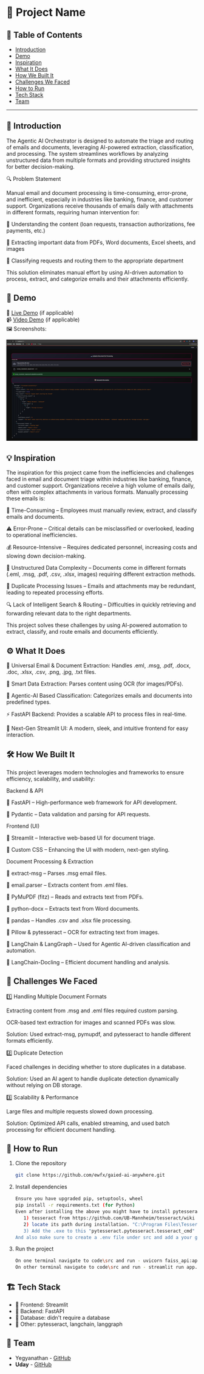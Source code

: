# 🚀 Project Name

## 📌 Table of Contents
- [Introduction](#introduction)
- [Demo](#demo)
- [Inspiration](#inspiration)
- [What It Does](#what-it-does)
- [How We Built It](#how-we-built-it)
- [Challenges We Faced](#challenges-we-faced)
- [How to Run](#how-to-run)
- [Tech Stack](#tech-stack)
- [Team](#team)

---

## 🎯 Introduction

The Agentic AI Orchestrator is designed to automate the triage and routing of emails and documents, leveraging AI-powered extraction, classification, and processing. The system streamlines workflows by analyzing unstructured data from multiple formats and providing structured insights for better decision-making.

🔍 Problem Statement

Manual email and document processing is time-consuming, error-prone, and inefficient, especially in industries like banking, finance, and customer support. Organizations receive thousands of emails daily with attachments in different formats, requiring human intervention for:

🔹 Understanding the content (loan requests, transaction authorizations, fee payments, etc.)

🔹 Extracting important data from PDFs, Word documents, Excel sheets, and images

🔹 Classifying requests and routing them to the appropriate department

This solution eliminates manual effort by using AI-driven automation to process, extract, and categorize emails and their attachments efficiently.

## 🎥 Demo
🔗 [Live Demo](#) (if applicable)  
📹 [Video Demo](#) (if applicable)  
🖼️ Screenshots:

![Screenshot 1](https://github.com/ewfx/gaied-ai-anywhere/blob/main/artifacts/demo/snapshot.png)

## 💡 Inspiration

The inspiration for this project came from the inefficiencies and challenges faced in email and document triage within industries like banking, finance, and customer support. Organizations receive a high volume of emails daily, often with complex attachments in various formats. Manually processing these emails is:

📌 Time-Consuming – Employees must manually review, extract, and classify emails and documents.

⚠️ Error-Prone – Critical details can be misclassified or overlooked, leading to operational inefficiencies.

💰 Resource-Intensive – Requires dedicated personnel, increasing costs and slowing down decision-making.

📂 Unstructured Data Complexity – Documents come in different formats (.eml, .msg, .pdf, .csv, .xlsx, images) requiring different extraction methods.

🔄 Duplicate Processing Issues – Emails and attachments may be redundant, leading to repeated processing efforts.

🔍 Lack of Intelligent Search & Routing – Difficulties in quickly retrieving and forwarding relevant data to the right departments.

This project solves these challenges by using AI-powered automation to extract, classify, and route emails and documents efficiently.

## ⚙️ What It Does

📩 Universal Email & Document Extraction: Handles .eml, .msg, .pdf, .docx, .doc, .xlsx, .csv, .png, .jpg, .txt files.

📝 Smart Data Extraction: Parses content using OCR (for images/PDFs).

📂 Agentic-AI Based Classification: Categorizes emails and documents into predefined types.

⚡ FastAPI Backend: Provides a scalable API to process files in real-time.

🎨 Next-Gen Streamlit UI: A modern, sleek, and intuitive frontend for easy interaction.

## 🛠️ How We Built It

This project leverages modern technologies and frameworks to ensure efficiency, scalability, and usability:

Backend & API

🔹 FastAPI – High-performance web framework for API development.

🔹 Pydantic – Data validation and parsing for API requests.

Frontend (UI)

🔹 Streamlit – Interactive web-based UI for document triage.

🔹 Custom CSS – Enhancing the UI with modern, next-gen styling.

Document Processing & Extraction

🔹 extract-msg – Parses .msg email files.

🔹 email.parser – Extracts content from .eml files.

🔹 PyMuPDF (fitz) – Reads and extracts text from PDFs.

🔹 python-docx – Extracts text from Word documents.

🔹 pandas – Handles .csv and .xlsx file processing.

🔹 Pillow & pytesseract – OCR for extracting text from images.

🔹 LangChain & LangGraph – Used for Agentic AI-driven classification and automation.

🔹 LangChain-Docling – Efficient document handling and analysis.

## 🚧 Challenges We Faced

1️⃣ Handling Multiple Document Formats

Extracting content from .msg and .eml files required custom parsing.

OCR-based text extraction for images and scanned PDFs was slow.

Solution: Used extract-msg, pymupdf, and pytesseract to handle different formats efficiently.

2️⃣ Duplicate Detection

Faced challenges in deciding whether to store duplicates in a database.

Solution: Used an AI agent to handle duplicate detection dynamically without relying on DB storage.

3️⃣ Scalability & Performance

Large files and multiple requests slowed down processing.

Solution: Optimized API calls, enabled streaming, and used batch processing for efficient document handling.

## 🏃 How to Run
1. Clone the repository  
   ```sh
   git clone https://github.com/ewfx/gaied-ai-anywhere.git
   ```
2. Install dependencies  
   ```sh
   Ensure you have upgraded pip, setuptools, wheel
   pip install -r requirements.txt (for Python)
   Even after isntalling the above you might have to install pytesseract as below on Windows,
      1) tesseract from https://github.com/UB-Mannheim/tesseract/wiki
      2) locate its path during installation. "C:\Program Files\Tesseract-OCR\" was the default path for me (it might vary with yours so please keep a note of it)
      3) Add the .exe to this "pytesseract.pytesseract.tesseract_cmd" variable in code\src\utils\util.py (as of now it is populated with my default path)
   And also make sure to create a .env file under src and add a your groq key like GROQ_API_KEY= "#key"
   ```
3. Run the project  
   ```sh
   On one terminal navigate to code\src and run - uvicorn faiss_api:app --host 0.0.0.0 --port 8000 --reload
   On other terminal navigate to code\src and run - streamlit run app.py
   ```

## 🏗️ Tech Stack
- 🔹 Frontend: Streamlit
- 🔹 Backend: FastAPI
- 🔹 Database: didn't require a database
- 🔹 Other: pytesseract, langchain, langgraph

## 👥 Team
- Yegyanathan - [GitHub](https://github.com/Yegy001)
- **Uday** - [GitHub](https://github.com/UdayDheerajNulu)
